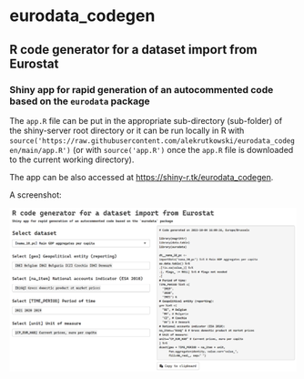# eurodata_codegen
## R code generator for a dataset import from Eurostat
### Shiny app for rapid generation of an autocommented code based on the `eurodata` package

The `app.R` file can be put in the appropriate sub-directory (sub-folder) of the shiny-server root directory or it can be run locally in R with `source('https://raw.githubusercontent.com/alekrutkowski/eurodata_codegen/main/app.R')` (or with `source('app.R')` once the `app.R` file is downloaded to the current working directory).

The app can be also accessed at https://shiny-r.tk/eurodata_codegen.

A screenshot:

![Screenshot](screenshot.png)
